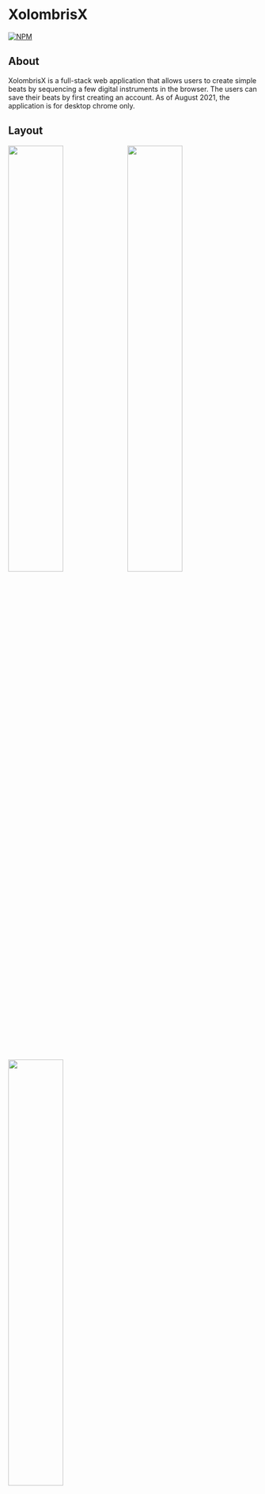 # XolombrisX
[![NPM](https://img.shields.io/npm/l/react)](https://github.com/lemoswilson/quarenTunes/blob/typescript-redux/LICENSE.md) 

## About
XolombrisX is a full-stack web application that allows users to create simple beats by sequencing a few digital instruments in the browser. The users can save their beats by first creating an account. As of August 2021, the application is for desktop chrome only.

## Layout

<p float="left">
	<img src="https://i.imgur.com/xoKD2ZU.png" width="47%" height="47%">
	<img src="https://i.imgur.com/aV0xRmE.png" width="47%" height="47%">
</p>

<p float="center">
	<img src="https://i.imgur.com/V6Iv18h.png" width="47%" height="47%">
</p>


## Tech Stack
### Backend
- NodeJS
- ExpressJS
- MongoDB 
- Typescript
- PassportJS

### Frontend
- HTML / SCSS / TypesScript
- React
- Redux
- ToneJS

## Production
- Backend: Heroku
- Frontend: Netlify
- Database: MongoDB Atlas

## How to run the app
### Backend
```
# clone repo
git clone https://github.com/lemoswilson/quarentunesBackend

# change dir to backend
cd backend

# install dependencies
npm install

# set environment variables
# create .env file and set your credentials for ATLAS_URI, Google OAuth, as well as a JWT Authorization, and a URL for the frontend.
ATLAS_URI=<Your Atlas URI>
CLIENT_SECRET=<Your Google Client Secret>
CLIENT_ID=<Your Google Client ID> 
JWT_AUTHORIZATION=<Your JWT Authorization key>
REACT_APP_URL=<The URL for the frontend> 

# compile typescript 
tsc -w

# run code
node dist/src/index.js
```

### Frontend
```
# clone repo
git clone https://github.com/lemoswilson/quarenTunes

# cd to the folder where you cloned the repo
cd 'path/to/repo'

# install dependencies
npm install

# set environment variables
# create .env file and set the url for the server
REACT_APP_SERVER_URL=<SERVER URL>

# run the project
npm start
```

# Author

Wilson Lemos

https://lemoswilson.com